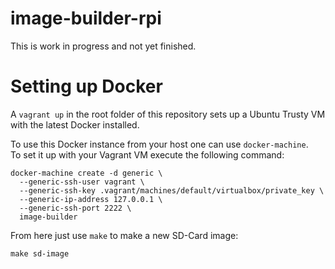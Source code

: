 # image-builder-rpi

This is work in progress and not yet finished.

# Setting up Docker
A `vagrant up` in the root folder of this repository sets up a Ubuntu Trusty VM with the latest Docker installed.

To use this Docker instance from your host one can use `docker-machine`.  
To set it up with your Vagrant VM execute the following command:
```
docker-machine create -d generic \
  --generic-ssh-user vagrant \
  --generic-ssh-key .vagrant/machines/default/virtualbox/private_key \
  --generic-ip-address 127.0.0.1 \
  --generic-ssh-port 2222 \
  image-builder
```

From here just use `make` to make a new SD-Card image:

`make sd-image`
